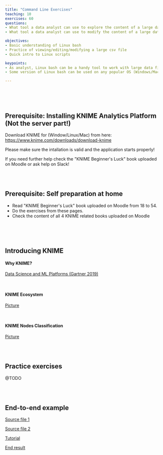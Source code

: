 ```yaml
---
title: "Command Line Exercises"
teaching: 10
exercises: 60
questions:
- What tool a data analyst can use to explore the content of a large data file? (e.g. a large CSV with hundreds of thousands of lines)
- What tool a data analyst can use to modify the content of a large data file?

objectives:
- Basic understanding of Linux bash
- Practice of viewing/editing/modifying a large csv file
- Quick intro to Linux scripts

keypoints:
- As analyst, Linux bash can be a handy tool to work with large data files 
- Some version of Linux bash can be used on any popular OS (Windows/Mac/Linux)

---
```



<br/><br/><br/>

## Prerequisite: Installing KNIME Analytics Platform (Not the server part!)


Download KNIME for (Window/Linux/Mac) from here: https://www.knime.com/downloads/download-knime

Please make sure the intallation is valid and the application starts properly!

If you need further help check the "KNIME Beginner's Luck" book uploaded on Moodle or ask help on Slack!


<br/><br/>

## Prerequisite: Self preparation at home
* Read "KNIME Beginner's Luck" book uploaded on Moodle from 18 to 54. 
* Do the exercises from these pages. 
* Check the content of all 4 KNIME related books uploaded on Moodle


<br/><br/><br/>

## Introducing KNIME

#### Why KNIME? 
[Data Science and ML Platforms (Gartner 2019)](https://www.kdnuggets.com/2019/02/gartner-2019-mq-data-science-machine-learning-changes.html)
 

<br/>

#### KNIME Ecosystem
[Picture](https://github.com/salacika/DE2DSD/tree/main/knime/pictures/Picture3.png)

<br/>

#### KNIME Nodes Classification 
[Picture](https://github.com/salacika/DE2DSD/tree/main/knime/pictures/Picture2.png)

<br/><br/>

## Practice exercises

@TODO

<br/><br/>

## End-to-end example

[Source file 1](https://github.com/salacika/DE2DSD/tree/main/knime/source_birdstrikes_small.csv)

[Source file 2](https://github.com/salacika/DE2DSD/tree/main/knime/source_us_state_bounding_boxes.csv)

[Tutorial](https://github.com/salacika/DE2DSD/tree/main/knime/seminar_script.docx)

[End result](https://github.com/salacika/DE2DSD/tree/main/knime/ceu.knwf)

